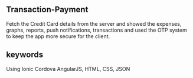 
## Transaction-Payment

Fetch the Credit Card details from the server and showed the expenses, graphs, reports, push notifications, transactions and used the OTP system to keep the app more secure for the client.

## keywords

Using Ionic Cordova AngularJS, HTML, CSS, JSON

